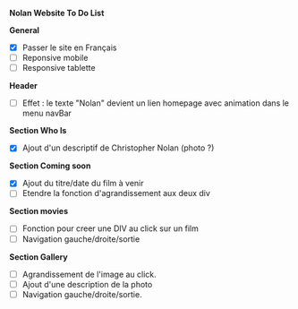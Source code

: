 **Nolan Website To Do List**

__General__
- [x] Passer le site en Français
- [ ] Reponsive mobile
- [ ] Responsive tablette

__Header__
- [ ] Effet : le texte "Nolan" devient un lien homepage avec animation dans le menu navBar

__Section Who Is__
- [x] Ajout d'un descriptif de Christopher Nolan (photo ?)

__Section Coming soon__
- [x] Ajout du titre/date du film à venir
- [ ] Etendre la fonction d'agrandissement aux deux div

__Section movies__
- [ ] Fonction pour creer une DIV au click sur un film
- [ ] Navigation gauche/droite/sortie

__Section Gallery__
- [ ] Agrandissement de l'image au click.
- [ ] Ajout d'une description de la photo
- [ ] Navigation gauche/droite/sortie.